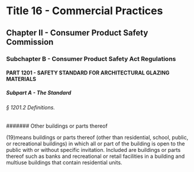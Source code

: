 
# Title 16 - Commercial Practices
## Chapter II - Consumer Product Safety Commission
### Subchapter B - Consumer Product Safety Act Regulations
#### PART 1201 - SAFETY STANDARD FOR ARCHITECTURAL GLAZING MATERIALS
##### Subpart A - The Standard
###### § 1201.2 Definitions.
####### Other buildings or parts thereof

(19)means buildings or parts thereof (other than residential, school, public, or recreational buildings) in which all or part of the building is open to the public with or without specific invitation. Included are buildings or parts thereof such as banks and recreational or retail facilities in a building and multiuse buildings that contain residential units.
